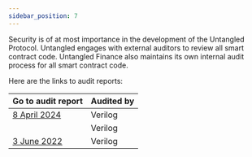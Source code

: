 ```yaml
---
sidebar_position: 7
---
```


Security is of at most importance in the development of the Untangled Protocol. Untangled engages with external auditors to review all smart contract code. Untangled Finance also maintains its own internal audit process for all smart contract code.

Here are the links to audit reports:

| Go to audit report                                                                                                                      | Audited by                | 
| --------------------------------------------------------------------------------------------------------------------------------------- | ------------------------- | 
| [8 April 2024](https://github.com/Verilog-Solutions/.github/blob/main/Audit/Untangle_Protocol_Audit/Untangled_FInance_Audit_Report.pdf) | Verilog                   | 
| []() | Verilog                      | 
| [3 June 2022](https://www.verilog.solutions/audits/untangle_protocol/)                                                                  | Verilog                      |

